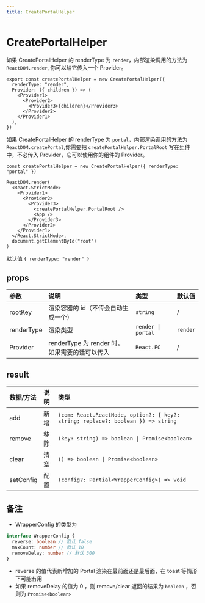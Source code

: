 ```yaml
---
title: CreatePortalHelper
---
```


# CreatePortalHelper

<code src="./demos/base.tsx"></code>

如果 CreatePortalHelper 的 renderType 为 `render`，内部渲染调用的方法为`ReactDOM.render`, 你可以给它传入一个 Provider。

```tsx | pure
export const createPortalHelper = new CreatePortalHelper({
  renderType: "render",
  Provider: ({ children }) => (
    <Provider1>
      <Provider2>
        <Provider3>{children}</Provider3>
      </Provider2>
    </Provider1>
  ),
})
```

如果 CreatePortalHelper 的 renderType 为 `portal`，内部渲染调用的方法为`ReactDOM.createPortal`,你需要把 `createPortalHelper.PortalRoot` 写在组件中，不必传入 Provider，它可以使用你的组件的 Provider。

```tsx | pure
const createPortalHelper = new CreatePortalHelper({ renderType: "portal" })

ReactDOM.render(
  <React.StrictMode>
    <Provider1>
      <Provider2>
        <Provider3>
          <createPortalHelper.PortalRoot />
          <App />
        </Provider3>
      </Provider2>
    </Provider1>
  </React.StrictMode>,
  document.getElementById("root")
)
```

默认值 `{ renderType: "render" }`

<code src="./demos/withDialog.tsx"></code>

<code src="./demos/configDemo.tsx"></code>

<code src="./demos/portalDemo.tsx"></code>

## props

| 参数       | 说明                                          | 类型               | 默认值   |
| :--------- | :-------------------------------------------- | :----------------- | :------- |
| rootKey    | 渲染容器的 id（不传会自动生成一个）           | `string`           | /        |
| renderType | 渲染类型                                      | `render \| portal` | `render` |
| Provider   | renderType 为 render 时，如果需要的话可以传入 | `React.FC`         | /        |

## result

| 数据/方法 | 说明 | 类型                                                                             |
| :-------- | :--- | :------------------------------------------------------------------------------- |
| add       | 新增 | `(com: React.ReactNode, option?: { key?: string; replace?: boolean }) => string` |
| remove    | 移除 | `(key: string) => boolean \| Promise<boolean>`                                   |
| clear     | 清空 | `() => boolean \| Promise<boolean>`                                              |
| setConfig | 配置 | `(config?: Partial<WrapperConfig>) => void`                                      |

## 备注

- WrapperConfig 的类型为

```ts
interface WrapperConfig {
  reverse: boolean // 默认 false
  maxCount: number // 默认 10
  removeDelay: number // 默认 300
}
```

- reverse 的值代表新增加的 Portal 渲染在最前面还是最后面，在 toast 等情形下可能有用
- 如果 removeDelay 的值为 0 ，则 remove/clear 返回的结果为 `boolean` ，否则为 `Promise<boolean>`
